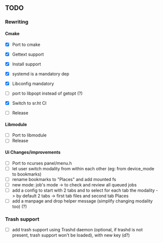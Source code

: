 ## TODO

### Rewriting

#### Cmake

- [x] Port to cmake
- [x] Gettext support
- [x] Install support
- [x] systemd is a mandatory dep
- [x] Libconfig mandatory
- [ ] port to libpopt instead of getopt (?)
- [x] Switch to sr.ht CI

- [ ] Release

#### Libmodule

- [ ] Port to libmodule
- [ ] Release

#### Ui Changes/improvements

- [ ] Port to ncurses panel/menu.h
- [ ] let user switch modality from within each other (eg: from device_mode to bookmarks)
- [ ] rename bookmarks to "Places" and add mounted fs
- [ ] new mode: job's mode -> to check and review all queued jobs
- [ ] add a config to start with 2 tabs and to select for each tab the modality -> by default 2 tabs -> first tab files and second tab Places
- [ ] add a manpage and drop helper message (simplify changing modality too) (?)

### Trash support
- [ ] add trash support using Trashd daemon (optional, if trashd is not present, trash support won't be loaded), with new key (d?)
